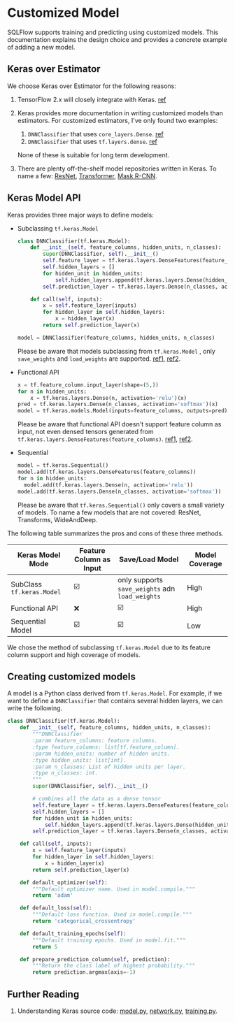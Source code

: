 # Customized Model

SQLFlow supports training and predicting using customized models. This documentation explains the design choice and provides a concrete example of adding a new model.

## Keras over Estimator

We choose Keras over Estimator for the following reasons:

1. TensorFlow 2.x will closely integrate with Keras. [ref](https://www.youtube.com/watch?v=k5c-vg4rjBw)

2. Keras provides more documentation in writing customized models than estimators. For customized estimators, I've only found two examples:

   1. `DNNClassifier` that uses `core_layers.Dense`. [ref](<https://github.com/tensorflow/estimator/blob/master/tensorflow_estimator/python/estimator/canned/dnn.py#L200-L226>)
   2. `DNNClassifier` that uses `tf.layers.dense`. [ref](https://github.com/tensorflow/models/blob/master/samples/core/get_started/custom_estimator.py#L29)

   None of these is suitable for long term development.

3. There are plenty off-the-shelf model repositories written in Keras. To name a few: [ResNet](https://github.com/raghakot/keras-resnet), [Transformer](https://github.com/Lsdefine/attention-is-all-you-need-keras), [Mask  R-CNN](https://github.com/matterport/Mask_RCNN).

## Keras Model API

Keras provides three major ways to define models:

- Subclassing `tf.keras.Model`

  ```python
  class DNNClassifier(tf.keras.Model):
      def __init__(self, feature_columns, hidden_units, n_classes):
          super(DNNClassifier, self).__init__()
          self.feature_layer = tf.keras.layers.DenseFeatures(feature_columns)
          self.hidden_layers = []
          for hidden_unit in hidden_units:
              self.hidden_layers.append(tf.keras.layers.Dense(hidden_unit))
          self.prediction_layer = tf.keras.layers.Dense(n_classes, activation='softmax')
  
      def call(self, inputs):
          x = self.feature_layer(inputs)
          for hidden_layer in self.hidden_layers:
              x = hidden_layer(x)
          return self.prediction_layer(x)
  
  model = DNNClassifier(feature_columns, hidden_units, n_classes)
  ```

  Please be aware that models subclassing from `tf.keras.Model` , only `save_weights` and `load_weights` are supported. [ref1](https://stackoverflow.com/questions/51806852/cant-save-custom-subclassed-model), [ref2](https://stackoverflow.com/questions/52826134/keras-model-subclassing-examples).

- Functional API

  ```python
  x = tf.feature_column.input_layer(shape=(5,))
  for n in hidden_units:
      x = tf.keras.layers.Dense(n, activation='relu')(x)
  pred = tf.keras.layers.Dense(n_classes, activation='softmax')(x)
  model = tf.keras.models.Model(inputs=feature_columns, outputs=pred)
  ```

  Please be aware that functional API doesn't support feature column as input, not even densed tensors generated from `tf.keras.layers.DenseFeatures(feature_columns)`. [ref1](https://github.com/tensorflow/tensorflow/issues/27416), [ref2](https://stackoverflow.com/questions/54375298/how-to-use-tensorflow-feature-columns-as-input-to-a-keras-model).

- Sequential

  ```python
  model = tf.keras.Sequential()
  model.add(tf.keras.layers.DenseFeatures(feature_columns))
  for n in hidden_units:
    model.add(tf.keras.layers.Dense(n, activation='relu'))
  model.add(tf.keras.layers.Dense(n_classes, activation='softmax'))
  ```

  Please be aware that  `tf.keras.Sequential()` only covers a small variety of models. To name a few models that are not covered: ResNet, Transforms, WideAndDeep.

The following table summarizes the pros and cons of these three methods.

| Keras Model Mode          | Feature Column as Input | Save/Load Model                                 | Model Coverage |
| ------------------------- | ----------------------- | ----------------------------------------------- | -------------- |
| SubClass `tf.keras.Model` | ☑️                       | only supports `save_weights` adn `load_weights` | High           |
| Functional API            | ❌                       | ☑️                                               | High           |
| Sequential Model          | ☑️                       | ☑️                                               | Low            |

We chose the method of subclassing `tf.keras.Model` due to its feature column support and high coverage of models.

## Creating customized models

A model is a Python class derived from `tf.keras.Model`. For example, if we want to define a `DNNClassifier` that contains several hidden layers, we can write the following.

```python
class DNNClassifier(tf.keras.Model):
    def __init__(self, feature_columns, hidden_units, n_classes):
        """DNNClassifier
        :param feature_columns: feature columns.
        :type feature_columns: list[tf.feature_column].
        :param hidden_units: number of hidden units.
        :type hidden_units: list[int].
        :param n_classes: List of hidden units per layer.
        :type n_classes: int.
        """
        super(DNNClassifier, self).__init__()

        # combines all the data as a dense tensor
        self.feature_layer = tf.keras.layers.DenseFeatures(feature_columns)
        self.hidden_layers = []
        for hidden_unit in hidden_units:
            self.hidden_layers.append(tf.keras.layers.Dense(hidden_unit))
        self.prediction_layer = tf.keras.layers.Dense(n_classes, activation='softmax')

    def call(self, inputs):
        x = self.feature_layer(inputs)
        for hidden_layer in self.hidden_layers:
            x = hidden_layer(x)
        return self.prediction_layer(x)

    def default_optimizer(self):
        """Default optimizer name. Used in model.compile."""
        return 'adam'

    def default_loss(self):
        """Default loss function. Used in model.compile."""
        return 'categorical_crossentropy'

    def default_training_epochs(self):
        """Default training epochs. Used in model.fit."""
        return 5

    def prepare_prediction_column(self, prediction):
        """Return the class label of highest probability."""
        return prediction.argmax(axis=-1)
```

## Further Reading

1. Understanding Keras source code: [model.py](https://github.com/tensorflow/tensorflow/blob/master/tensorflow/python/keras/models.py), [network.py](https://github.com/tensorflow/tensorflow/blob/master/tensorflow/python/keras/engine/network.py), [training.py](https://github.com/tensorflow/tensorflow/blob/master/tensorflow/python/keras/engine/training.py).